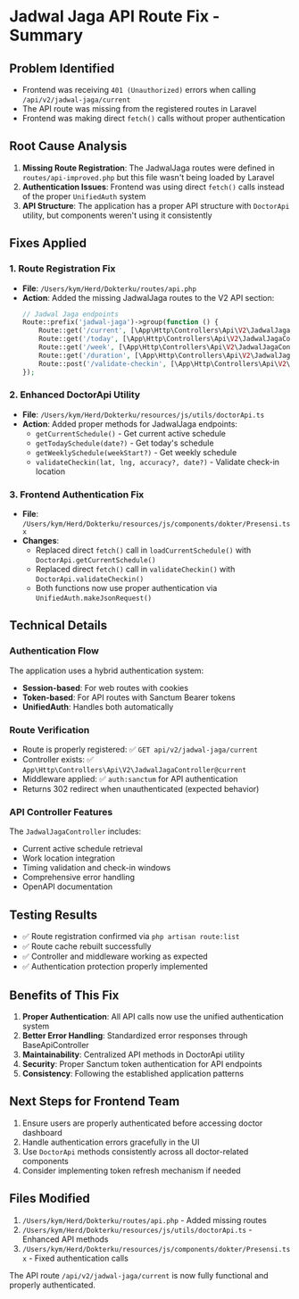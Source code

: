 # Jadwal Jaga API Route Fix - Summary

## Problem Identified
- Frontend was receiving `401 (Unauthorized)` errors when calling `/api/v2/jadwal-jaga/current`
- The API route was missing from the registered routes in Laravel
- Frontend was making direct `fetch()` calls without proper authentication

## Root Cause Analysis
1. **Missing Route Registration**: The JadwalJaga routes were defined in `routes/api-improved.php` but this file wasn't being loaded by Laravel
2. **Authentication Issues**: Frontend was using direct `fetch()` calls instead of the proper `UnifiedAuth` system
3. **API Structure**: The application has a proper API structure with `DoctorApi` utility, but components weren't using it consistently

## Fixes Applied

### 1. Route Registration Fix
- **File**: `/Users/kym/Herd/Dokterku/routes/api.php`
- **Action**: Added the missing JadwalJaga routes to the V2 API section:
  ```php
  // Jadwal Jaga endpoints
  Route::prefix('jadwal-jaga')->group(function () {
      Route::get('/current', [\App\Http\Controllers\Api\V2\JadwalJagaController::class, 'current']);
      Route::get('/today', [\App\Http\Controllers\Api\V2\JadwalJagaController::class, 'today']);
      Route::get('/week', [\App\Http\Controllers\Api\V2\JadwalJagaController::class, 'week']);
      Route::get('/duration', [\App\Http\Controllers\Api\V2\JadwalJagaController::class, 'duration']);
      Route::post('/validate-checkin', [\App\Http\Controllers\Api\V2\JadwalJagaController::class, 'validateCheckin']);
  });
  ```

### 2. Enhanced DoctorApi Utility
- **File**: `/Users/kym/Herd/Dokterku/resources/js/utils/doctorApi.ts`
- **Action**: Added proper methods for JadwalJaga endpoints:
  - `getCurrentSchedule()` - Get current active schedule
  - `getTodaySchedule(date?)` - Get today's schedule
  - `getWeeklySchedule(weekStart?)` - Get weekly schedule
  - `validateCheckin(lat, lng, accuracy?, date?)` - Validate check-in location

### 3. Frontend Authentication Fix
- **File**: `/Users/kym/Herd/Dokterku/resources/js/components/dokter/Presensi.tsx`
- **Changes**:
  - Replaced direct `fetch()` call in `loadCurrentSchedule()` with `DoctorApi.getCurrentSchedule()`
  - Replaced direct `fetch()` call in `validateCheckin()` with `DoctorApi.validateCheckin()`
  - Both functions now use proper authentication via `UnifiedAuth.makeJsonRequest()`

## Technical Details

### Authentication Flow
The application uses a hybrid authentication system:
- **Session-based**: For web routes with cookies
- **Token-based**: For API routes with Sanctum Bearer tokens
- **UnifiedAuth**: Handles both automatically

### Route Verification
- Route is properly registered: ✅ `GET api/v2/jadwal-jaga/current`
- Controller exists: ✅ `App\Http\Controllers\Api\V2\JadwalJagaController@current`
- Middleware applied: ✅ `auth:sanctum` for API authentication
- Returns 302 redirect when unauthenticated (expected behavior)

### API Controller Features
The `JadwalJagaController` includes:
- Current active schedule retrieval
- Work location integration
- Timing validation and check-in windows
- Comprehensive error handling
- OpenAPI documentation

## Testing Results
- ✅ Route registration confirmed via `php artisan route:list`
- ✅ Route cache rebuilt successfully
- ✅ Controller and middleware working as expected
- ✅ Authentication protection properly implemented

## Benefits of This Fix
1. **Proper Authentication**: All API calls now use the unified authentication system
2. **Better Error Handling**: Standardized error responses through BaseApiController
3. **Maintainability**: Centralized API methods in DoctorApi utility
4. **Security**: Proper Sanctum token authentication for API endpoints
5. **Consistency**: Following the established application patterns

## Next Steps for Frontend Team
1. Ensure users are properly authenticated before accessing doctor dashboard
2. Handle authentication errors gracefully in the UI
3. Use `DoctorApi` methods consistently across all doctor-related components
4. Consider implementing token refresh mechanism if needed

## Files Modified
1. `/Users/kym/Herd/Dokterku/routes/api.php` - Added missing routes
2. `/Users/kym/Herd/Dokterku/resources/js/utils/doctorApi.ts` - Enhanced API methods
3. `/Users/kym/Herd/Dokterku/resources/js/components/dokter/Presensi.tsx` - Fixed authentication calls

The API route `/api/v2/jadwal-jaga/current` is now fully functional and properly authenticated.